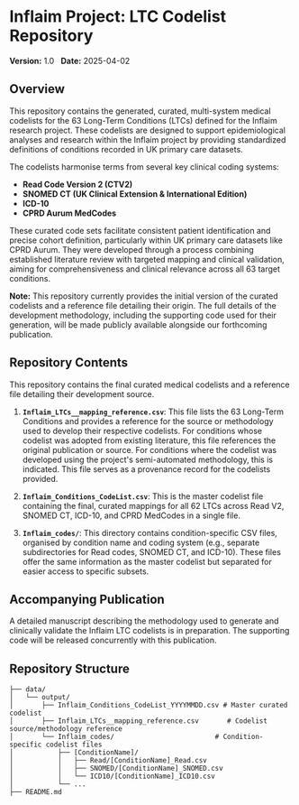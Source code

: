 # Inflaim Project: LTC Codelist Repository

**Version:** 1.0  
**Date:** 2025-04-02

## Overview

This repository contains the generated, curated, multi-system medical codelists for the 63 Long-Term Conditions (LTCs) defined for the Inflaim research project. These codelists are designed to support epidemiological analyses and research within the Inflaim project by providing standardized definitions of conditions recorded in UK primary care datasets.

The codelists harmonise terms from several key clinical coding systems:

-   **Read Code Version 2 (CTV2)**
-   **SNOMED CT (UK Clinical Extension & International Edition)**
-   **ICD-10**
-   **CPRD Aurum MedCodes**

These curated code sets facilitate consistent patient identification and precise cohort definition, particularly within UK primary care datasets like CPRD Aurum. They were developed through a process combining established literature review with targeted mapping and clinical validation, aiming for comprehensiveness and clinical relevance across all 63 target conditions.

**Note:** This repository currently provides the initial version of the curated codelists and a reference file detailing their origin. The full details of the development methodology, including the supporting code used for their generation, will be made publicly available alongside our forthcoming publication.

## Repository Contents

This repository contains the final curated medical codelists and a reference file detailing their development source.

1.  **`Inflaim_LTCs__mapping_reference.csv`**: This file lists the 63 Long-Term Conditions and provides a reference for the source or methodology used to develop their respective codelists. For conditions whose codelist was adopted from existing literature, this file references the original publication or source. For conditions where the codelist was developed using the project's semi-automated methodology, this is indicated. This file serves as a provenance record for the codelists provided.

2.  **`Inflaim_Conditions_CodeList.csv`**: This is the master codelist file containing the final, curated mappings for all 62 LTCs across Read V2, SNOMED CT, ICD-10, and CPRD MedCodes in a single file. 

3.  **`Inflaim_codes/`**: This directory contains condition-specific CSV files, organised by condition name and coding system (e.g., separate subdirectories for Read codes, SNOMED CT, and ICD-10). These files offer the same information as the master codelist but separated for easier access to specific subsets.


## Accompanying Publication

A detailed manuscript describing the methodology used to generate and clinically validate the Inflaim LTC codelists is in preparation. The supporting code will be released concurrently with this publication.

## Repository Structure

```plaintext
├── data/
│   └── output/
│       ├── Inflaim_Conditions_CodeList_YYYYMMDD.csv # Master curated codelist
│       ├── Inflaim_LTCs__mapping_reference.csv       # Codelist source/methodology reference
│       └── Inflaim_codes/                         # Condition-specific codelist files
│           ├── [ConditionName]/
│           │   ├── Read/[ConditionName]_Read.csv
│           │   ├── SNOMED/[ConditionName]_SNOMED.csv
│           │   └── ICD10/[ConditionName]_ICD10.csv
│           └── ...
├── README.md